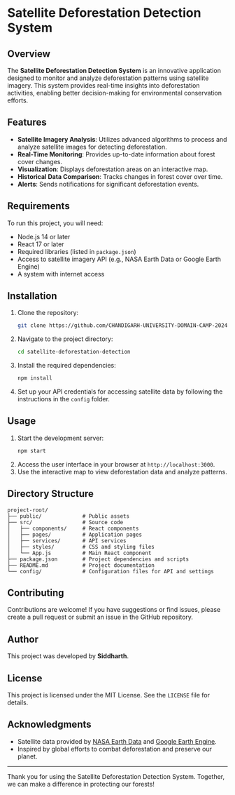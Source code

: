 # Satellite Deforestation Detection System

## Overview
The **Satellite Deforestation Detection System** is an innovative application designed to monitor and analyze deforestation patterns using satellite imagery. This system provides real-time insights into deforestation activities, enabling better decision-making for environmental conservation efforts.

## Features
- **Satellite Imagery Analysis**: Utilizes advanced algorithms to process and analyze satellite images for detecting deforestation.
- **Real-Time Monitoring**: Provides up-to-date information about forest cover changes.
- **Visualization**: Displays deforestation areas on an interactive map.
- **Historical Data Comparison**: Tracks changes in forest cover over time.
- **Alerts**: Sends notifications for significant deforestation events.

## Requirements
To run this project, you will need:
- Node.js 14 or later
- React 17 or later
- Required libraries (listed in `package.json`)
- Access to satellite imagery API (e.g., NASA Earth Data or Google Earth Engine)
- A system with internet access

## Installation
1. Clone the repository:
   ```bash
   git clone https://github.com/CHANDIGARH-UNIVERSITY-DOMAIN-CAMP-2024/project-Siddharth15779/new/main
   ```
2. Navigate to the project directory:
   ```bash
   cd satellite-deforestation-detection
   ```
3. Install the required dependencies:
   ```bash
   npm install
   ```
4. Set up your API credentials for accessing satellite data by following the instructions in the `config` folder.

## Usage
1. Start the development server:
   ```bash
   npm start
   ```
2. Access the user interface in your browser at `http://localhost:3000`.
3. Use the interactive map to view deforestation data and analyze patterns.

## Directory Structure
```
project-root/
├── public/             # Public assets
├── src/                # Source code
│   ├── components/     # React components
│   ├── pages/          # Application pages
│   ├── services/       # API services
│   ├── styles/         # CSS and styling files
│   └── App.js          # Main React component
├── package.json        # Project dependencies and scripts
├── README.md           # Project documentation
└── config/             # Configuration files for API and settings
```

## Contributing
Contributions are welcome! If you have suggestions or find issues, please create a pull request or submit an issue in the GitHub repository.

## Author
This project was developed by **Siddharth**.

## License
This project is licensed under the MIT License. See the `LICENSE` file for details.

## Acknowledgments
- Satellite data provided by [NASA Earth Data](https://earthdata.nasa.gov) and [Google Earth Engine](https://earthengine.google.com).
- Inspired by global efforts to combat deforestation and preserve our planet.

---

Thank you for using the Satellite Deforestation Detection System. Together, we can make a difference in protecting our forests!

